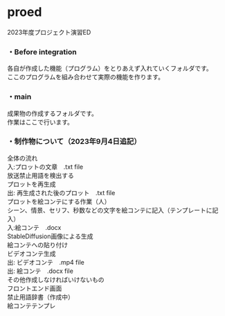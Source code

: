 # proed
2023年度プロジェクト演習ED

### ・Before integration<br>
各自が作成した機能（プログラム）をとりあえず入れていくフォルダです。<br>
ここのプログラムを組み合わせて実際の機能を作ります。<br>
### ・main<br>
成果物の作成するフォルダです。<br>
作業はここで行います。<br>
### ・制作物について（2023年9月4日追記）<br>
全体の流れ <br>
    入:プロットの文章　.txt file<br>
    放送禁止用語を検出する<br>
    プロットを再生成<br>
    出: 再生成された後のプロット　.txt file<br>
    プロットを絵コンテにする作業（人）<br>
            シーン、情景、セリフ、秒数などの文字を絵コンテに記入（テンプレートに記入）<br>
    入:絵コンテ　.docx<br>
    StableDiffusion画像による生成<br>
    絵コンテへの貼り付け<br>
        ビデオコンテ生成<br>
    出: ビデオコンテ　.mp4 file<br>
    出: 絵コンテ　.docx file<br>
その他作成しなければいけないもの<br>
    フロントエンド画面<br>
    禁止用語辞書（作成中）<br>
    絵コンテテンプレ
